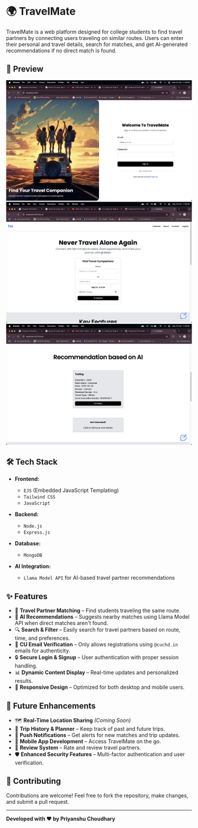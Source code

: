 # 🌍 TravelMate

TravelMate is a web platform designed for college students to find travel partners by connecting users traveling on similar routes. Users can enter their personal and travel details, search for matches, and get AI-generated recommendations if no direct match is found.

## 📸 Preview

![TravelMate LoginPage](github-images/login.png)
![TravelMate Preview](github-images/frontend.png)
![TravelMate Recommendations](github-images/recommendation.png)

## 🛠️ Tech Stack

- **Frontend:**
  - `EJS` (Embedded JavaScript Templating)
  - `Tailwind CSS`
  - `JavaScript`

- **Backend:**
  - `Node.js`
  - `Express.js`

- **Database:**
  - `MongoDB`

- **AI Integration:**
  - `Llama Model API` for AI-based travel partner recommendations

## ✨ Features

- 👥 **Travel Partner Matching** – Find students traveling the same route.
- 🤖 **AI Recommendations** – Suggests nearby matches using Llama Model API when direct matches aren't found.
- 🔍 **Search & Filter** – Easily search for travel partners based on route, time, and preferences.
- 📨 **CU Email Verification** – Only allows registrations using `@cuchd.in` emails for authenticity.
- 🔒 **Secure Login & Signup** – User authentication with proper session handling.
- 📊 **Dynamic Content Display** – Real-time updates and personalized results.
- 📱 **Responsive Design** – Optimized for both desktop and mobile users.

## 🧠 Future Enhancements

- 🗺️ **Real-Time Location Sharing** *(Coming Soon)*
- 📅 **Trip History & Planner** – Keep track of past and future trips.
- 🔔 **Push Notifications** – Get alerts for new matches and trip updates.
- 📱 **Mobile App Development** – Access TravelMate on the go.
- 🧾 **Review System** – Rate and review travel partners.
- 🛡️ **Enhanced Security Features** – Multi-factor authentication and user verification.

## 🤝 Contributing

Contributions are welcome! Feel free to fork the repository, make changes, and submit a pull request.

---

**Developed with ❤️ by Priyanshu Choudhary**
